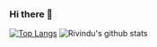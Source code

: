 

### Hi there 👋

[![Top Langs](https://github-readme-stats.vercel.app/api/top-langs/?username=rivinduchamath)](https://github.com/rivinduchamath/github-readme-stats) ![Rivindu's github stats](https://github-readme-stats.vercel.app/api?username=rivinduchamath&show_icons=true)       <Br>

